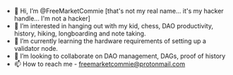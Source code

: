 - 👋 Hi, I’m @FreeMarketCommie [that's not my real name... it's my hacker handle... I'm not a hacker]
- 👀 I’m interested in hanging out with my kid, chess, DAO productivity, history, hiking, longboarding and note taking. 
- 🌱 I’m currently learning the hardware requirements of setting up a validator node.
- 💞️ I’m looking to collaborate on DAO management, DAGs, proof of history 
- 📫 How to reach me - freemarketcommie@protonmail.com

<!---
FreeMarketCommie/FreeMarketCommie is a ✨ special ✨ repository because its `README.md` (this file) appears on your GitHub profile.
You can click the Preview link to take a look at your changes.
--->
